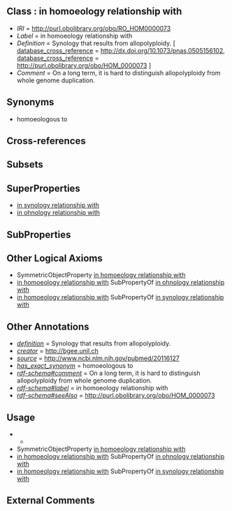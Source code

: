 
## Class : in homoeology relationship with

 * *IRI* = http://purl.obolibrary.org/obo/RO_HOM0000073
 * *Label* = in homoeology relationship with
 * *Definition* = Synology that results from allopolyploidy. [ [database_cross_reference](../../ef/oboInOwl#hasDbXref.md) = http://dx.doi.org/10.1073/pnas.0505156102, [database_cross_reference](../../ef/oboInOwl#hasDbXref.md) = http://purl.obolibrary.org/obo/HOM_0000073 ]
 * *Comment* = On a long term, it is hard to distinguish allopolyploidy from whole genome duplication.

## Synonyms

 * homoeologous to

## Cross-references


## Subsets


## SuperProperties

 * [in synology relationship with](../../RO/53/RO_HOM0000053.md)
 * [in ohnology relationship with](../../RO/22/RO_HOM0000022.md)

## SubProperties


## Other Logical Axioms

 * SymmetricObjectProperty [in homoeology relationship with](../../RO/73/RO_HOM0000073.md)
 * [in homoeology relationship with](../../RO/73/RO_HOM0000073.md) SubPropertyOf [in ohnology relationship with](../../RO/22/RO_HOM0000022.md)
 * [in homoeology relationship with](../../RO/73/RO_HOM0000073.md) SubPropertyOf [in synology relationship with](../../RO/53/RO_HOM0000053.md)

## Other Annotations

 * *[definition](../../IAO/15/IAO_0000115.md)* = Synology that results from allopolyploidy.
 * *[creator](../../or/creator.md)* = http://bgee.unil.ch
 * *[source](../../ce/source.md)* = http://www.ncbi.nlm.nih.gov/pubmed/20116127
 * *[has_exact_synonym](../../ym/oboInOwl#hasExactSynonym.md)* = homoeologous to
 * *[rdf-schema#comment](../../nt/rdf-schema#comment.md)* = On a long term, it is hard to distinguish allopolyploidy from whole genome duplication.
 * *[rdf-schema#label](../../el/rdf-schema#label.md)* = in homoeology relationship with
 * *[rdf-schema#seeAlso](../../so/rdf-schema#seeAlso.md)* = http://purl.obolibrary.org/obo/HOM_0000073

## Usage

 * -
 * SymmetricObjectProperty [in homoeology relationship with](../../RO/73/RO_HOM0000073.md)
 * [in homoeology relationship with](../../RO/73/RO_HOM0000073.md) SubPropertyOf [in ohnology relationship with](../../RO/22/RO_HOM0000022.md)
 * [in homoeology relationship with](../../RO/73/RO_HOM0000073.md) SubPropertyOf [in synology relationship with](../../RO/53/RO_HOM0000053.md)

## External Comments

